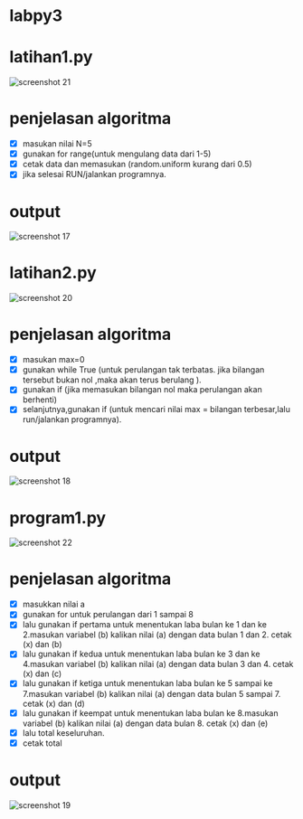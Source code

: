 

# labpy3
# latihan1.py
![screenshot 21](https://user-images.githubusercontent.com/46736749/52955727-027d1500-33c0-11e9-959e-9a0872e220df.png)
# penjelasan algoritma
- [x] masukan nilai N=5
- [x] gunakan for range(untuk mengulang data dari 1-5)
- [x] cetak data dan memasukan (random.uniform kurang dari 0.5)
- [x] jika selesai RUN/jalankan programnya.
 # output
![screenshot 17](https://user-images.githubusercontent.com/46736749/52931178-06884300-337e-11e9-9167-35eefc90bd7a.png)

# latihan2.py
![screenshot 20](https://user-images.githubusercontent.com/46736749/52955748-13c62180-33c0-11e9-955a-74dab1d1e1a7.png)
# penjelasan algoritma
- [x] masukan max=0
- [x] gunakan while True (untuk perulangan tak terbatas. jika bilangan tersebut bukan nol ,maka akan terus berulang ).
- [x] gunakan if (jika memasukan bilangan nol maka perulangan akan berhenti)
- [x] selanjutnya,gunakan if (untuk mencari nilai max = bilangan terbesar,lalu run/jalankan programnya).
 # output
![screenshot 18](https://user-images.githubusercontent.com/46736749/52931229-3b949580-337e-11e9-9631-2826f615c2e1.png)

# program1.py
![screenshot 22](https://user-images.githubusercontent.com/46736749/52955733-0a3cb980-33c0-11e9-9658-f5e3c3ec466c.png)
# penjelasan algoritma
- [x] masukkan nilai a 
- [x] gunakan for untuk perulangan dari 1 sampai 8
- [x] lalu gunakan if pertama untuk menentukan laba bulan ke 1 dan ke 2.masukan variabel (b) kalikan nilai (a) dengan data bulan 1 dan 2. cetak (x) dan (b)
- [x] lalu gunakan if kedua untuk menentukan laba bulan ke 3 dan ke 4.masukan variabel (b) kalikan nilai (a) dengan data bulan 3 dan 4. cetak (x) dan (c)
- [x] lalu gunakan if ketiga untuk menentukan laba bulan ke 5 sampai ke 7.masukan variabel (b) kalikan nilai (a) dengan data bulan 5 sampai 7. cetak (x) dan (d)
- [x] lalu gunakan if keempat untuk menentukan laba bulan ke 8.masukan variabel (b) kalikan nilai (a) dengan data bulan 8. cetak (x) dan (e)
- [x] lalu total keseluruhan.
- [x] cetak total
# output
![screenshot 19](https://user-images.githubusercontent.com/46736749/52931256-57983700-337e-11e9-8745-99c7acb374ae.png)

